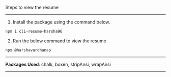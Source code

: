 Steps to view the resume

---

1. Install the package using the command below.

`npm i cli-resume-harsha96`

2. Run the below command to view the resume

`npx @harshavardhanap`

---

**Packages Used**: chalk, boxen, stripAnsi, wrapAnsi

---
